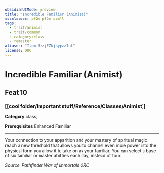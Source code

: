 ```yaml
---
obsidianUIMode: preview
title: "Incredible Familiar (Animist)"
cssclasses: pf2e,pf2e-spell
tags:
  - trait/animist
  - trait/common
  - category/class
  - remaster
aliases: "Item.5zzjFZkjsypzzInt"
license: ORC
---
```

# Incredible Familiar (Animist)
## Feat 10
### [[cool folder/Important stuff/Reference/Classes/Animist]]

**Category** class; 



**Prerequisites** Enhanced Familiar
* * *
Your connection to your apparition and your mastery of spiritual magic reach a new threshold that allows you to channel even more power into the physical form you allow it to take on as your familiar. You can select a base of six familiar or master abilities each day, instead of four.

*Source: Pathfinder War of Immortals*
*ORC*